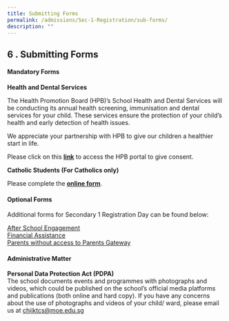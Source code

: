 ```yaml
---
title: Submitting Forms
permalink: /admissions/Sec-1-Registration/sub-forms/
description: ""
---
```

## 6 \. Submitting Forms

#### Mandatory Forms

**Health and Dental Services**

The Health Promotion Board (HPB)’s School Health and Dental Services will be conducting its annual health screening, immunisation and dental services for your child. These services ensure the protection of your child’s health and early detection of health issues.

We appreciate your partnership with HPB to give our children a healthier start in life.

Please click on this **[link](https://childconsent.hpb.gov.sg/)** to access the HPB portal to give consent.

**Catholic Students (For Catholics only)**  

Please complete the **[online form](https://go.gov.sg/kccatholicmatters2023)**.

#### Optional Forms

Additional forms for Secondary 1 Registration Day can be found below:

[After School Engagement](https://go.gov.sg/kc-ase-2023)<br>
[Financial Assistance](/the-kc-village/parents/)<br>
[Parents without access to Parents Gateway](https://go.gov.sg/welcome-to-kc-2023)

#### Administrative Matter

**Personal Data Protection Act (PDPA)**<br>
The school documents events and programmes with photographs and videos, which could be published on the school’s official media platforms and publications (both online and hard copy). If you have any concerns about the use of photographs and videos of your child/ ward, please email us at [chijktcs@moe.edu.sg](mailto:chijktcs@moe.edu.sg)